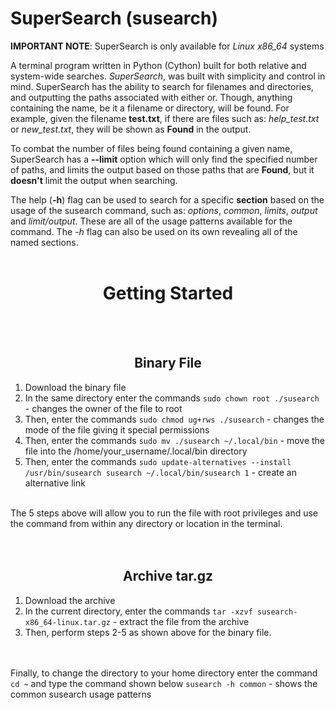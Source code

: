 # SuperSearch (susearch)

**IMPORTANT NOTE**: SuperSearch is only available for *Linux x86_64* systems

A terminal program written in Python (Cython) built for both relative and system-wide searches.
*SuperSearch*, was built with simplicity and control in mind. SuperSearch has the ability to 
search for filenames and directories, and outputting the paths associated with either or. 
Though, anything containing the name, be it a filename or directory, will be found. For example, 
given the filename **test.txt**, if there are files such as: *help_test.txt* or *new_test.txt*, 
they will be shown as **Found** in the output.

To combat the number of files being found containing a given name, SuperSearch has a **--limit** 
option which will only find the specified number of paths, and limits the output based on those 
paths that are **Found**, but it **doesn't** limit the output when searching.

The help (**-h**) flag can be used to search for a specific **section** based on the usage of the 
susearch command, such as: *options*, *common*, *limits*, *output* and *limit/output*. These are 
all of the usage patterns available for the command. The *-h* flag can also be used on its own 
revealing all of the named sections.
<br><br>

<h1 align="center"><strong>Getting Started</strong></h1><br><br>

<h2 align="center"><strong>Binary File</strong></h2>
<ol>
  <li> Download the binary file </li>
  <li> In the same directory enter the commands <code>sudo chown root ./susearch</code> - changes the owner of the file to root </li>
  <li> Then, enter the commands <code>sudo chmod ug+rws ./susearch</code> - changes the mode of the file giving it special permissions </li>
  <li> Then, enter the commands <code>sudo mv ./susearch ~/.local/bin</code> - move the file into the /home/your_username/.local/bin directory </li>
  <li> Then, enter the commands <code>sudo update-alternatives --install /usr/bin/susearch susearch ~/.local/bin/susearch 1</code> - create an alternative link </li>
</ol>

<br>The 5 steps above will allow you to run the file with root privileges and use the command from within any directory or location in the terminal.<br><br><br>

<h2 align="center"><strong>Archive tar.gz</strong></h2>
<ol>
  <li> Download the archive </li>
  <li> In the current directory, enter the commands <code>tar -xzvf susearch-x86_64-linux.tar.gz</code> - extract the file from the archive </li>
  <li> Then, perform steps 2-5 as shown above for the binary file. </li>
</ol>
<br><br>
Finally, to change the directory to your home directory enter the command <code>cd ~</code> and type the command shown below 
<code>susearch -h common</code> - shows the common susearch usage patterns
